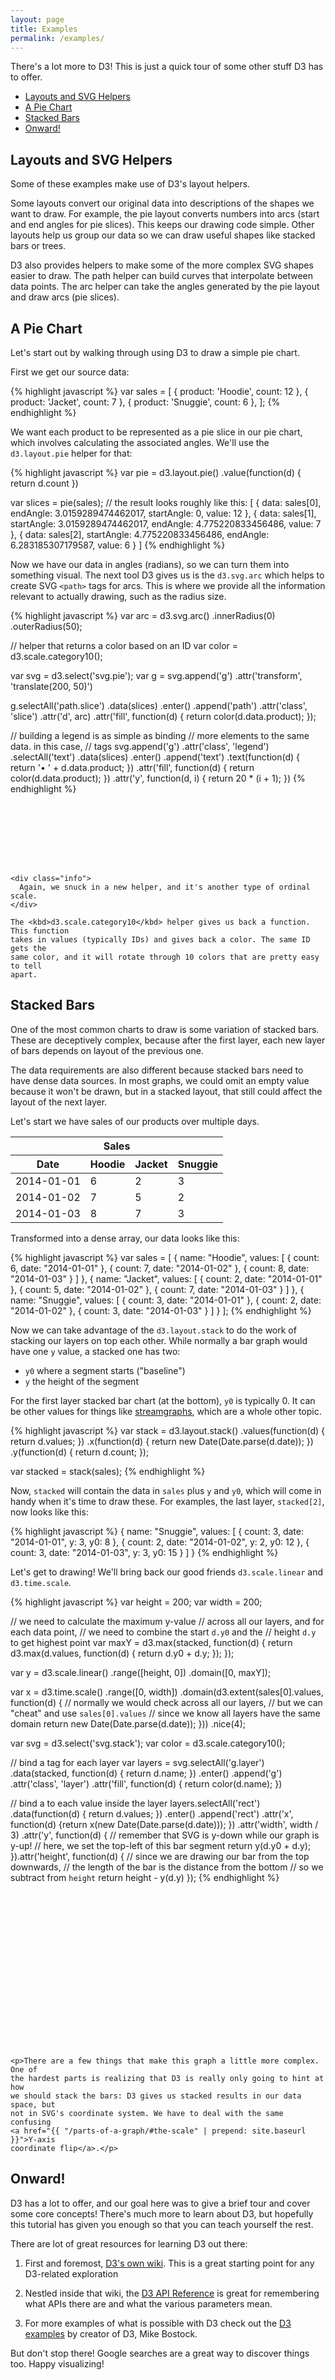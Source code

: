 ```yaml
---
layout: page
title: Examples
permalink: /examples/
---
```


There's a lot more to D3! This is just a quick tour of some other stuff D3
has to offer.

- [Layouts and SVG Helpers](#layouts-and-svg-helpers)
- [A Pie Chart](#a-pie-chart)
- [Stacked Bars](#stacked-bars)
- [Onward!](#onward)

## Layouts and SVG Helpers

Some of these examples make use of D3's layout helpers.

Some layouts convert our original data into descriptions of the shapes we want
to draw. For example, the pie layout converts numbers into arcs (start and end
angles for pie slices). This keeps our drawing code simple. Other
layouts help us group our data so we can draw useful shapes like stacked bars
or trees.

D3 also provides helpers to make some of the more complex SVG shapes easier to
draw. The path helper can build curves that interpolate between data points. The
arc helper can take the angles generated by the pie layout and draw arcs (pie slices).

## A Pie Chart

Let's start out by walking through using D3 to draw a simple pie chart.

First we get our source data:

<div class="ex-exec example-row-1">
  <div class="example example-source">
    {% highlight javascript %}
var sales = [
  { product: 'Hoodie',  count: 12 },
  { product: 'Jacket',  count: 7 },
  { product: 'Snuggie', count: 6 },
];
    {% endhighlight %}
  </div>
</div>

We want each product to be represented as a pie slice in our pie chart, which
involves calculating the associated angles. We'll use the `d3.layout.pie` helper
for that:

<div class="ex-exec example-row-1">
  <div class="example example-source">
    {% highlight javascript %}
var pie = d3.layout.pie()
  .value(function(d) { return d.count })

var slices = pie(sales);
// the result looks roughly like this:
[
  {
    data: sales[0],
    endAngle: 3.0159289474462017,
    startAngle: 0,
    value: 12
  },
  {
    data: sales[1],
    startAngle: 3.0159289474462017,
    endAngle: 4.775220833456486,
    value: 7
  },
  {
    data: sales[2],
    startAngle: 4.775220833456486,
    endAngle: 6.283185307179587,
    value: 6
  }
]
    {% endhighlight %}
  </div>
</div>

Now we have our data in angles (radians), so we can turn them into something
visual. The next tool D3 gives us is the `d3.svg.arc` which helps to create
SVG `<path>` tags for arcs. This is where we provide all the information relevant
to actually drawing, such as the radius size.

<div class="ex-exec example-row-2">
  <div class="example example-source">
    {% highlight javascript %}
var arc = d3.svg.arc()
  .innerRadius(0)
  .outerRadius(50);

// helper that returns a color based on an ID
var color = d3.scale.category10();

var svg = d3.select('svg.pie');
var g = svg.append('g')
  .attr('transform', 'translate(200, 50)')

g.selectAll('path.slice')
  .data(slices)
    .enter()
      .append('path')
        .attr('class', 'slice')
        .attr('d', arc)
        .attr('fill', function(d) {
          return color(d.data.product);
        });

// building a legend is as simple as binding
// more elements to the same data. in this case,
// <text> tags
svg.append('g')
  .attr('class', 'legend')
    .selectAll('text')
    .data(slices)
      .enter()
        .append('text')
          .text(function(d) { return '• ' + d.data.product; })
          .attr('fill', function(d) { return color(d.data.product); })
          .attr('y', function(d, i) { return 20 * (i + 1); })
    {% endhighlight %}
  </div>

  <div class="example">
    <div>
      <svg class="pie" width="300" height="100"></svg>
    </div>

    <div class="info">
      Again, we snuck in a new helper, and it's another type of ordinal scale.
    </div>

    The <kbd>d3.scale.category10</kbd> helper gives us back a function. This function
    takes in values (typically IDs) and gives back a color. The same ID gets the
    same color, and it will rotate through 10 colors that are pretty easy to tell
    apart.
  </div>
</div>

## Stacked Bars

One of the most common charts to draw is some variation of stacked bars.
These are deceptively complex, because after the first layer, each new layer
of bars depends on layout of the previous one.

The data requirements are also different because stacked bars need to have
dense data sources. In most graphs, we could omit an empty value because it
won't be drawn, but in a stacked layout, that still could affect the layout
of the next layer.

Let's start we have sales of our products over multiple days.

<div class="ex-exec example-row-1">
  <div class="example">
    <table class="data-table">
      <thead>
        <tr>
          <th colspan="4">
            Sales
          </th>
        </tr>
        <tr>
          <th>Date</th>
          <th>Hoodie</th>
          <th>Jacket</th>
          <th>Snuggie</th>
        </tr>
      </thead>
      <tbody>
        <tr>
          <td>2014-01-01</td>
          <td>6</td>
          <td>2</td>
          <td>3</td>
        </tr>
        <tr>
          <td>2014-01-02</td>
          <td>7</td>
          <td>5</td>
          <td>2</td>
        </tr>
        <tr>
          <td>2014-01-03</td>
          <td>8</td>
          <td>7</td>
          <td>3</td>
        </tr>
      </tbody>
    </table>
  </div>
</div>

Transformed into a dense array, our data looks like this:

<div class="ex-exec example-row-1">
  <div class="example example-source">
    {% highlight javascript %}
var sales = [
  {
    name: "Hoodie",
    values: [
      { count: 6, date: "2014-01-01" },
      { count: 7, date: "2014-01-02" },
      { count: 8, date: "2014-01-03" }
    ]
  },
  {
    name: "Jacket",
    values: [
      { count: 2, date: "2014-01-01" },
      { count: 5, date: "2014-01-02" },
      { count: 7, date: "2014-01-03" }
    ]
  },
  {
    name: "Snuggie",
    values: [
      { count: 3, date: "2014-01-01" },
      { count: 2, date: "2014-01-02" },
      { count: 3, date: "2014-01-03" }
    ]
  }
];
    {% endhighlight %}
  </div>
</div>

Now we can take advantage of the `d3.layout.stack` to do the work of stacking
our layers on top each other. While normally a bar graph would have one `y`
value, a stacked one has two:

  - `y0` where a segment starts ("baseline")
  - `y` the height of the segment

For the first layer stacked bar chart (at the bottom), `y0` is typically 0.
It can be other values for things like [streamgraphs][streamgraph], which are
a whole other topic.

[streamgraph]: http://bl.ocks.org/mbostock/4060954

<div class="ex-exec example-row-1">
  <div class="example example-source">
    {% highlight javascript %}
var stack = d3.layout.stack()
  .values(function(d) { return d.values; })
  .x(function(d) { return new Date(Date.parse(d.date)); })
  .y(function(d) { return d.count; });

var stacked = stack(sales);
    {% endhighlight %}
  </div>
</div>

Now, `stacked` will contain the data in `sales` plus `y` and `y0`,
which will come in handy when it's time to draw these. For examples, the last
layer, `stacked[2]`, now looks like this:

<div class="example-row-1">
  <div class="example example-source">
    {% highlight javascript %}
{
  name: "Snuggie",
  values: [
    { count: 3, date: "2014-01-01", y: 3, y0: 8 },
    { count: 2, date: "2014-01-02", y: 2, y0: 12 },
    { count: 3, date: "2014-01-03", y: 3, y0: 15 }
  ]
}
    {% endhighlight %}
  </div>
</div>

Let's get to drawing! We'll bring back our good friends `d3.scale.linear` and
`d3.time.scale`.

<div class="ex-exec example-row-2">
  <div class="example example-source">
    {% highlight javascript %}
var height = 200;
var width = 200;

// we need to calculate the maximum y-value
// across all our layers, and for each data point,
// we need to combine the start `d.y0` and the
// height `d.y` to get highest point
var maxY = d3.max(stacked, function(d) {
  return d3.max(d.values, function(d) {
    return d.y0 + d.y;
  });
});

var y = d3.scale.linear()
  .range([height, 0])
  .domain([0, maxY]);

var x = d3.time.scale()
  .range([0, width])
  .domain(d3.extent(sales[0].values, function(d) {
    // normally we would check across all our layers,
    // but we can "cheat" and use `sales[0].values`
    // since we know all layers have the same domain
    return new Date(Date.parse(d.date));
  }))
  .nice(4);

var svg = d3.select('svg.stack');
var color = d3.scale.category10();

// bind a <g> tag for each layer
var layers = svg.selectAll('g.layer')
  .data(stacked, function(d) { return d.name; })
    .enter()
      .append('g')
        .attr('class', 'layer')
        .attr('fill', function(d) { return color(d.name); })

// bind a <rect> to each value inside the layer
layers.selectAll('rect')
  .data(function(d) { return d.values; })
  .enter()
    .append('rect')
      .attr('x', function(d) {return x(new Date(Date.parse(d.date))); })
      .attr('width', width / 3)
      .attr('y', function(d) {
        // remember that SVG is y-down while our graph is y-up!
        // here, we set the top-left of this bar segment
        return y(d.y0 + d.y);
      }).attr('height', function(d) {
        // since we are drawing our bar from the top downwards,
        // the length of the bar is the distance from the bottom
        // so we subtract from `height`
        return height - y(d.y)
      });
    {% endhighlight %}
  </div>

  <div class="example">
    <div>
      <svg class="stack" width="300" height="250"></svg>
    </div>

    <p>There are a few things that make this graph a little more complex. One of
    the hardest parts is realizing that D3 is really only going to hint at how
    we should stack the bars: D3 gives us stacked results in our data space, but
    not in SVG's coordinate system. We have to deal with the same confusing
    <a href="{{ "/parts-of-a-graph/#the-scale" | prepend: site.baseurl }}">Y-axis
    coordinate flip</a>.</p>
  </div>
</div>

## Onward!

D3 has a lot to offer, and our goal here was to give a brief tour and cover some
core concepts! There's much more to learn about D3, but hopefully this tutorial
has given you enough so that you can teach yourself the rest.

There are lot of great resources for learning D3 out there:

1. First and foremost, [D3's own wiki][d3-wiki]. This is a great starting point
   for any D3-related exploration

2. Nestled inside that wiki, the [D3 API Reference][d3-api-reference]
   is great for remembering what APIs there are and what the various parameters
   mean.

3. For more examples of what is possible with D3 check out the
   [D3 examples][d3-examples] by creator of D3, Mike Bostock.

But don't stop there! Google searches are a great way to discover things too.
Happy visualizing!

[d3-wiki]: https://github.com/mbostock/d3/wiki
[d3-api-reference]: https://github.com/mbostock/d3/wiki/API-Reference
[d3-examples]: http://bl.ocks.org/mbostock

<script type="text/javascript" src="{{ "/javascripts/examples.js" | prepend: site.baseurl }}"></script>
